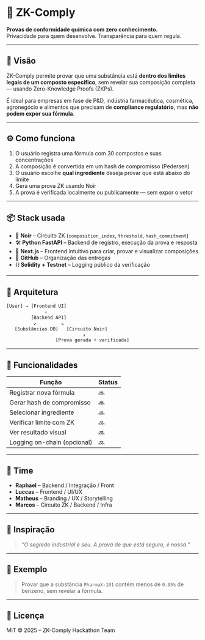 # 🔬 ZK-Comply

**Provas de conformidade química com zero conhecimento.**  
Privacidade para quem desenvolve. Transparência para quem regula.

---

## 🚀 Visão

ZK-Comply permite provar que uma substância está **dentro dos limites legais de um composto específico**, sem revelar sua composição completa — usando Zero-Knowledge Proofs (ZKPs).

É ideal para empresas em fase de P&D, indústria farmacêutica, cosmética, agronegócio e alimentos que precisam de **compliance regulatório**, mas **não podem expor sua fórmula**.

---

## ⚙️ Como funciona

1. O usuário registra uma fórmula com 30 compostos e suas concentrações
2. A composição é convertida em um hash de compromisso (Pedersen)
3. O usuário escolhe **qual ingrediente** deseja provar que está abaixo do limite
4. Gera uma prova ZK usando Noir
5. A prova é verificada localmente ou publicamente — sem expor o vetor

---

## 📦 Stack usada

- 🧠 **Noir** – Circuito ZK (`composition_index`, `threshold`, `hash_commitment`)
- 🛠️ **Python FastAPI** – Backend de registro, execução da prova e resposta
- 🎨 **Next.js** – Frontend intuitivo para criar, provar e visualizar composições
- 🧾 **GitHub** – Organização das entregas
- ⛓️ **Solidity + Testnet** – Logging público da verificação

---

## 📐 Arquitetura

```txt
[User] → [Frontend UI]
              ↓
         [Backend API]
          ↙         ↘
   [Substâncias DB]   [Circuito Noir]
                            ↓
                  [Prova gerada + verificada]
```

---

## 🧩 Funcionalidades

| Função                      | Status |
|----------------------------|--------|
| Registrar nova fórmula     | 🔜     |
| Gerar hash de compromisso  | 🔜     |
| Selecionar ingrediente     | 🔜     |
| Verificar limite com ZK    | 🔜     |
| Ver resultado visual       | 🔜     |
| Logging on-chain (opcional)| 🔜     |


---

## 📌 Time

- **Raphael** – Backend / Integração / Front
- **Luccas** – Frontend / UI/UX
- **Matheus** – Branding / UX / Storytelling
- **Marcos** – Circuito ZK / Backend / Infra

---

## 🧠 Inspiração

> *“O segredo industrial é seu. A prova de que está seguro, é nossa.”*

---

## 🧪 Exemplo

> Provar que a substância `PharmaX-101` contém menos de `0.95%` de benzeno, sem revelar a fórmula.

---

## 📃 Licença

MIT © 2025 – ZK-Comply Hackathon Team
